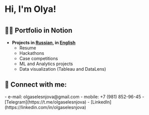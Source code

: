 <h1>Hi, I'm Olya!<h1>


<h2> 👨‍💻 Portfolio in Notion </h2>

- <b> Projects in [Russian](https://www.notion.so/9384672a0aa44d04a34ce88259a34c99), in [English](https://www.notion.so/Portfolio-Olga-Selezneva-64a8000a32444061adaf71472009b73a) </b>
    - Resume
    - Hackathons 
    - Case competitions 
    - ML and Analytics projects
    - Data visualization (Tableau and DataLens)

<h2> 🤳 Connect with me:</h2>
- e-mail: olgaselesnjova@gmail.com
- mobile: +7 (981) 852-96-45
- [Telegram](https://t.me/olgaselesnjova)
- [LinkedIn](https://linkedin.com/in/olgaselesnjova)
